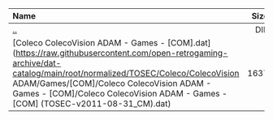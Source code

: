 |Name|Size|
|:---|---:|
|[..](../index.html)|DIR|
|[Coleco ColecoVision ADAM - Games - [COM].dat](https://raw.githubusercontent.com/open-retrogaming-archive/dat-catalog/main/root/normalized/TOSEC/Coleco/ColecoVision ADAM/Games/[COM]/Coleco ColecoVision ADAM - Games - [COM]/Coleco ColecoVision ADAM - Games - [COM] (TOSEC-v2011-08-31_CM).dat)|1637|
